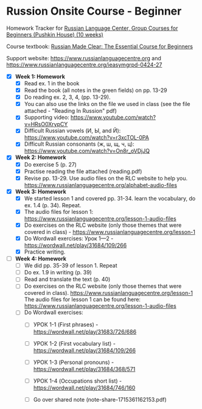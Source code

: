 # Russion Onsite Course - Beginner

Homework Tracker for [Russian Language Center, Group Courses for Beginners (Pushkin House) (10 weeks)](https://www.russiancentre.co.uk/group-courses-for-beginners/)

Course textbook: [Russian Made Clear: The Essential Course for Beginners](https://www.amazon.co.uk/Russian-Made-Clear-Essential-Beginners/dp/1906257353)

Support website: https://www.russianlanguagecentre.org and https://www.russianlanguagecentre.org/ieasymgrpd-0424-27

- [x] **Week 1: Homework**
   - [x] Read ex. 1 in the book
   - [x] Read the book (all notes in the green fields) on pp. 13-29
   - [x] Do reading ex. 2, 3, 4,  (pp. 13-29).
   - [x] You can also use the links on the file we used in class (see the file attached - "Reading In Russion" pdf)
   - [x] Supporting video: https://www.youtube.com/watch?v=HRsO0XrypCY
   - [x] Difficult Russian vowels (И, Ы, and Й): https://www.youtube.com/watch?v=r3xcTOL-0PA
   - [x] Difficult Russian consonants (ж, ш, щ, ч, ц): https://www.youtube.com/watch?v=On8r_oVDjJQ
- [x] **Week 2: Homework**
   - [x] Do exercise 5 (p. 27)
   - [x] Practise reading the file attached (reading.pdf)
   - [x] Revise pp. 13-29. Use audio files on the RLC website to help you. https://www.russianlanguagecentre.org/alphabet-audio-files
- [x] **Week 3: Homework**
   - [x] We started lesson 1 and covered pp. 31-34. learn the vocabulary, do ex. 1.4 (p. 34). Repeat.
   - [x] The audio files for lesson 1: https://www.russianlanguagecentre.org/lesson-1-audio-files
   - [x] Do exercises on the RLC website (only those themes that were covered in class) - https://www.russianlanguagecentre.org/lesson-1
   - [x] Do Wordwall exercises: Урок 1—2 - https://wordwall.net/play/31684/109/266
   - [x] Practice writing.
- [ ] **Week 4: Homework**
   - [ ] We did pp. 35-39 of lesson 1. Repeat
   - [ ] Do ex. 1.9 in writing (p. 39)
   - [ ] Read and translate the text (p. 40)
   - [ ] Do exercises on the RLC website (only those themes that were covered in class). https://www.russianlanguagecentre.org/lesson-1 The audio files for lesson 1 can be found here: https://www.russianlanguagecentre.org/lesson-1-audio-files
   - [ ] Do Wordwall exercises:
       - [ ] УРОК 1-1 (First phrases) - https://wordwall.net/play/31683/726/686
       - [ ] УРОК 1-2 (First vocabulary list) - https://wordwall.net/play/31684/109/266
       - [ ] УРОК 1-3 (Personal pronouns) - https://wordwall.net/play/31684/368/571
       - [ ] УРОК 1-4 (Occupations short list) - https://wordwall.net/play/31684/746/160
       - [ ] Go over shared note (note-share-1715361162153.pdf)



